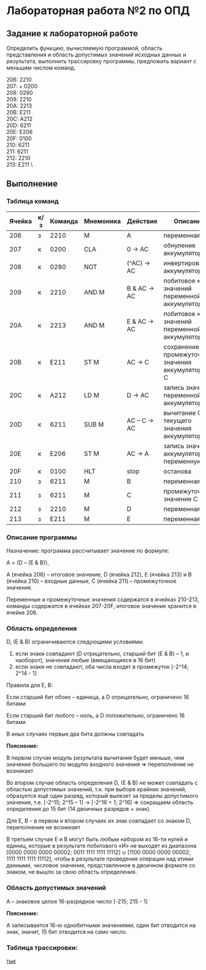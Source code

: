 # Лабораторная работа №2 по ОПД

## Задание к лабораторной работе

Определить функцию, вычисляемую программой, область представления и область допустимых значений исходных данных и результата, выполнить трассировку программы, предложить вариант с меньшим числом команд.

206:   2210 \
207: + 0200 \
208:   0280 \
209:   2210 \
20A:   2213 \
20B:   E211 \
20C:   A212 \
20D:   6211 \
20E:   E206 \
20F:   0100 \
210:   6211 \
211:   6211 \
212:   2210 \
213:   E211 \

## Выполнение

### Таблица команд

| Ячейка	| к/з  | Команда  | Мнемоника	| Действие	  | Описание                                            |
|---------|------|----------|-----------|-------------|-----------------------------------------------------|
| 206	    | з    | 2210     | M         | A           | переменная A                                        |
| 207	    | к    | 0200	    | CLA       |	0 → AC      | обнуление аккумулятора                              |
| 208	    | к	   | 0280	    | NOT	      | (^AC) → AC  |	инвертирование аккумулятора                         |
| 209	    | к	   | 2210	    | AND M	    | B & AC → AC |	побитовое «И» значений переменной B и аккумулятора  |
| 20A	    | к    | 2213	    | AND M	    | E & AC → AC | побитовое «И» значений переменной E и аккумулятора  |
| 20B	    | к	   | E211	    | ST M	    | AC → C	    | сохранение промежуточного значения аккумулятора в C |
| 20C	    | к	   | A212	    | LD M	    | D → AC	    | запись значения переменной D в аккумулятор          |
| 20D	    | к	   | 6211	    | SUB M	    | AC – C → AC	| вычитание C из текущего значения аккумулятора       |
| 20E	    | к	   | E206	    | ST M	    | AC → A	    | запись значения аккумулятора в переменную A         |
| 20F	    | к	   | 0100     | HLT	      | stop	      | останова                                            |
| 210	    | з	   | 6211	    | M	        | B	          | переменная B                                        |
| 211	    | з 	 | 6211	    | M	        | C	          | промежуточное значение C                            |
| 212	    | з	   | 2210	    | M	        | D	          | переменная D                                        |
| 213	    | з	   | E211     | M	        | E	          | переменная E                                        |

### Описание программы

Назначение: программа рассчитывает значение по формуле:

A = (D – (E & B)),

A (ячейка 206) – итоговое значение, D (ячейка 212), E (ячейка 213) и B (ячейка 210) – входные данные, C (ячейка 211) – промежуточное значение.

Переменные и промежуточные значения содержатся в ячейках 210-213, команды содержатся в ячейках 207-20F, итоговое значение хранится в ячейке 206.

### Область определения
D, (E & B) ограничиваются следующими условиями:

1.	если знаки совпадают (D отрицательно, старший бит (E & B) – 1, и наоборот), значения любые (вмещающиеся в 16 бит)
2.	если знаки не совпадают, оба числа входят в промежуток [-2^14; 2^14 - 1] 
 
Правила для E, B:

Если старший бит обоих – единица, а D отрицательно, ограничено 16 битами


Если старший бит любого – ноль, а D положительно, ограничено 16 битами

В иных случаях первые два бита должны совпадать

**Пояснение:**

В первом случае модуль результата вычитания будет меньше, чем значение большего по модулю входного значения => переполнение не возникает


Во втором случае область определения D, (E & B) не может совпадать с областью допустимых значений, т.к. при выборе крайних значений, образуется ещё один разряд, который вылезет за пределы допустимого значения, т.е. [-2^15; 2^15 – 1] → [-2^16 + 1; 2^16] => сокращаем область определения до 15 бит (14 двоичных разрядов + знак).

Для E, B – в первом и втором случаях их знак совпадает со знаком D, переполнение не возникает

В третьем случае E и B могут быть любым набором из 16-ти нулей и единиц, которые в результате побитового «И» не выходят из диапазона [0000 0000 0000 00002; 0011 1111 1111 11112] ∪ [1100 0000 0000 00002; 1111 1111 1111 11112], чтобы в результате проведения операции над этими данными, числовое значение, представленное в двоичном формате со знаком, не вышло за свою область определения.

### Область допустимых значений

A – знаковое целое 16-разрядное число [-215; 215 - 1]

**Пояснение:**

A записывается 16-ю однобитными значениями, один бит отводится на знак, значит, 15 бит отводится на само число.

### Таблица трассировки:

[тык](tras.xlsx)
